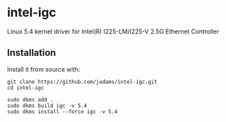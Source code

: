 # intel-igc
Linux 5.4 kernel driver for Intel(R) I225-LM/I225-V 2.5G Ethernet Controller

## Installation

Install it from source with:

```
git clone https://github.com/jadams/intel-igc.git
cd intel-igc

sudo dkms add .
sudo dkms build igc -v 5.4
sudo dkms install --force igc -v 5.4
```
